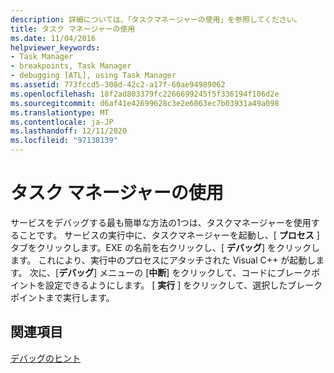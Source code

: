 ```yaml
---
description: 詳細については、「タスクマネージャーの使用」を参照してください。
title: タスク マネージャーの使用
ms.date: 11/04/2016
helpviewer_keywords:
- Task Manager
- breakpoints, Task Manager
- debugging [ATL], using Task Manager
ms.assetid: 773fccd5-308d-42c2-a17f-60ae94989062
ms.openlocfilehash: 18f2ad803379fc2266699245f5f336194f106d2e
ms.sourcegitcommit: d6af41e42699628c3e2e6063ec7b03931a49a098
ms.translationtype: MT
ms.contentlocale: ja-JP
ms.lasthandoff: 12/11/2020
ms.locfileid: "97138139"
---
```

# <a name="using-task-manager"></a>タスク マネージャーの使用

サービスをデバッグする最も簡単な方法の1つは、タスクマネージャーを使用することです。 サービスの実行中に、タスクマネージャーを起動し、[ **プロセス** ] タブをクリックします。EXE の名前を右クリックし、[ **デバッグ**] をクリックします。 これにより、実行中のプロセスにアタッチされた Visual C++ が起動します。 次に、[**デバッグ**] メニューの [**中断**] をクリックして、コードにブレークポイントを設定できるようにします。 [ **実行** ] をクリックして、選択したブレークポイントまで実行します。

## <a name="see-also"></a>関連項目

[デバッグのヒント](../atl/debugging-tips.md)
